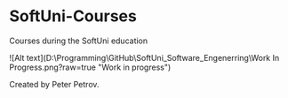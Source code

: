 # SoftUni-Courses
Courses during the SoftUni education

![Alt text](D:\Programming\GitHub\SoftUni_Software_Engenerring\Work In Progress.png?raw=true "Work in progress")

Created by Peter Petrov.